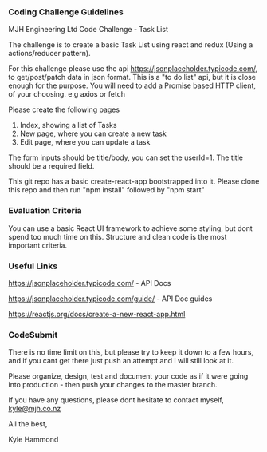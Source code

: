 ### Coding Challenge Guidelines
MJH Engineering Ltd Code Challenge - Task List

The challenge is to create a basic Task List using react and redux (Using a actions/reducer pattern).


For this challenge please use the api https://jsonplaceholder.typicode.com/, to get/post/patch data in json format.
This is a "to do list" api, but it is close enough for the purpose. 
You will need to add a Promise based HTTP client, of your choosing. e.g axios or fetch


Please create the following pages
1. Index, showing a list of Tasks
2. New page, where you can create a new task
3. Edit page, where you can update a task

The form inputs should be title/body, you can set the userId=1.
The title should be a required field.

This git repo has a basic create-react-app bootstrapped into it.
Please clone this repo and then run "npm install" followed by "npm start"


### Evaluation Criteria
You can use a basic React UI framework to achieve some styling, but dont spend too much time on this. 
Structure and clean code is the most important criteria.

### Useful Links
https://jsonplaceholder.typicode.com/ - API Docs

https://jsonplaceholder.typicode.com/guide/ - API Doc guides

https://reactjs.org/docs/create-a-new-react-app.html


### CodeSubmit

There is no time limit on this, but please try to keep it down to a few hours, and if you cant get there just push an attempt and i will still look at it.

Please organize, design, test and document your code as if it were
going into production - then push your changes to the master branch.


If you have any questions, please dont hesitate to contact myself, kyle@mjh.co.nz

All the best,

Kyle Hammond

